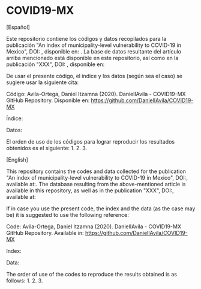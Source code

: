 # COVID19-MX

[Español]

Este repositorio contiene los códigos y datos recopilados para la publicación "An index of municipality-level vulnerability to COVID-19 in Mexico", DOI: , disponible en: . La base de datos resultante del artículo arriba mencionado está disponible en este repositorio, así como en la publicación "XXX", DOI: , disponible en:

De usar el presente código, el índice y los datos (según sea el caso) se sugiere usar la siguiente cita:

Código: Avila-Ortega, Daniel Itzamna (2020). DanielIAvila - COVID19-MX GitHub Repository. Disponible en: https://github.com/DanielIAvila/COVID19-MX

Índice:

Datos:

El orden de uso de los códigos para lograr reproducir los resultados obtenidos es el siguiente:
1.
2.
3.

[English]

This repository contains the codes and data collected for the publication "An index of municipality-level vulnerability to COVID-19 in Mexico", DOI:, available at:. The database resulting from the above-mentioned article is available in this repository, as well as in the publication "XXX", DOI:, available at:

If in case you use the present code, the index and the data (as the case may be) it is suggested to use the following reference:

Code: Avila-Ortega, Daniel Itzamna (2020). DanielIAvila - COVID19-MX GitHub Repository. Available in: https://github.com/DanielIAvila/COVID19-MX

Index:

Data:

The order of use of the codes to reproduce the results obtained is as follows:
1.
2.
3.
